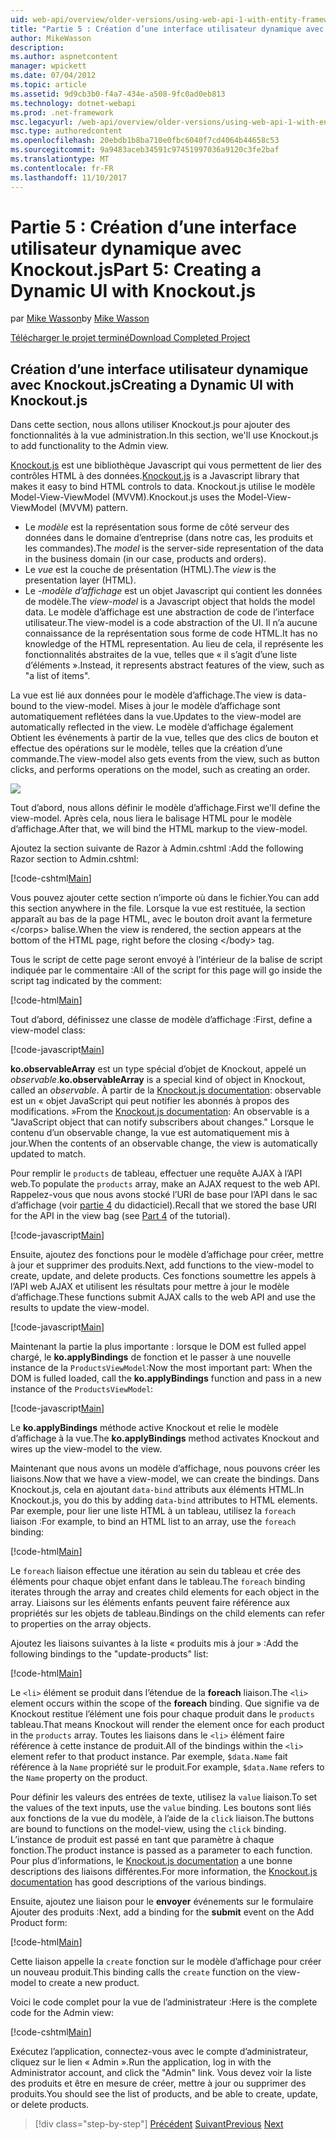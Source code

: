 ```yaml
---
uid: web-api/overview/older-versions/using-web-api-1-with-entity-framework-5/using-web-api-with-entity-framework-part-5
title: "Partie 5 : Création d’une interface utilisateur dynamique avec Knockout.js | Documents Microsoft"
author: MikeWasson
description: 
ms.author: aspnetcontent
manager: wpickett
ms.date: 07/04/2012
ms.topic: article
ms.assetid: 9d9cb3b0-f4a7-434e-a508-9fc0ad0eb813
ms.technology: dotnet-webapi
ms.prod: .net-framework
msc.legacyurl: /web-api/overview/older-versions/using-web-api-1-with-entity-framework-5/using-web-api-with-entity-framework-part-5
msc.type: authoredcontent
ms.openlocfilehash: 20ebdb1b8ba710e0fbc6040f7cd4064b44658c53
ms.sourcegitcommit: 9a9483aceb34591c97451997036a9120c3fe2baf
ms.translationtype: MT
ms.contentlocale: fr-FR
ms.lasthandoff: 11/10/2017
---
```

<a name="part-5-creating-a-dynamic-ui-with-knockoutjs"></a><span data-ttu-id="ac70d-102">Partie 5 : Création d’une interface utilisateur dynamique avec Knockout.js</span><span class="sxs-lookup"><span data-stu-id="ac70d-102">Part 5: Creating a Dynamic UI with Knockout.js</span></span>
====================
<span data-ttu-id="ac70d-103">par [Mike Wasson](https://github.com/MikeWasson)</span><span class="sxs-lookup"><span data-stu-id="ac70d-103">by [Mike Wasson](https://github.com/MikeWasson)</span></span>

[<span data-ttu-id="ac70d-104">Télécharger le projet terminé</span><span class="sxs-lookup"><span data-stu-id="ac70d-104">Download Completed Project</span></span>](http://code.msdn.microsoft.com/ASP-NET-Web-API-with-afa30545)

## <a name="creating-a-dynamic-ui-with-knockoutjs"></a><span data-ttu-id="ac70d-105">Création d’une interface utilisateur dynamique avec Knockout.js</span><span class="sxs-lookup"><span data-stu-id="ac70d-105">Creating a Dynamic UI with Knockout.js</span></span>

<span data-ttu-id="ac70d-106">Dans cette section, nous allons utiliser Knockout.js pour ajouter des fonctionnalités à la vue administration.</span><span class="sxs-lookup"><span data-stu-id="ac70d-106">In this section, we'll use Knockout.js to add functionality to the Admin view.</span></span>

<span data-ttu-id="ac70d-107">[Knockout.js](http://knockoutjs.com/) est une bibliothèque Javascript qui vous permettent de lier des contrôles HTML à des données.</span><span class="sxs-lookup"><span data-stu-id="ac70d-107">[Knockout.js](http://knockoutjs.com/) is a Javascript library that makes it easy to bind HTML controls to data.</span></span> <span data-ttu-id="ac70d-108">Knockout.js utilise le modèle Model-View-ViewModel (MVVM).</span><span class="sxs-lookup"><span data-stu-id="ac70d-108">Knockout.js uses the Model-View-ViewModel (MVVM) pattern.</span></span>

- <span data-ttu-id="ac70d-109">Le *modèle* est la représentation sous forme de côté serveur des données dans le domaine d’entreprise (dans notre cas, les produits et les commandes).</span><span class="sxs-lookup"><span data-stu-id="ac70d-109">The *model* is the server-side representation of the data in the business domain (in our case, products and orders).</span></span>
- <span data-ttu-id="ac70d-110">Le *vue* est la couche de présentation (HTML).</span><span class="sxs-lookup"><span data-stu-id="ac70d-110">The *view* is the presentation layer (HTML).</span></span>
- <span data-ttu-id="ac70d-111">Le *-modèle d’affichage* est un objet Javascript qui contient les données de modèle.</span><span class="sxs-lookup"><span data-stu-id="ac70d-111">The *view-model* is a Javascript object that holds the model data.</span></span> <span data-ttu-id="ac70d-112">Le modèle d’affichage est une abstraction de code de l’interface utilisateur.</span><span class="sxs-lookup"><span data-stu-id="ac70d-112">The view-model is a code abstraction of the UI.</span></span> <span data-ttu-id="ac70d-113">Il n’a aucune connaissance de la représentation sous forme de code HTML.</span><span class="sxs-lookup"><span data-stu-id="ac70d-113">It has no knowledge of the HTML representation.</span></span> <span data-ttu-id="ac70d-114">Au lieu de cela, il représente les fonctionnalités abstraites de la vue, telles que « il s’agit d’une liste d’éléments ».</span><span class="sxs-lookup"><span data-stu-id="ac70d-114">Instead, it represents abstract features of the view, such as "a list of items".</span></span>

<span data-ttu-id="ac70d-115">La vue est lié aux données pour le modèle d’affichage.</span><span class="sxs-lookup"><span data-stu-id="ac70d-115">The view is data-bound to the view-model.</span></span> <span data-ttu-id="ac70d-116">Mises à jour le modèle d’affichage sont automatiquement reflétées dans la vue.</span><span class="sxs-lookup"><span data-stu-id="ac70d-116">Updates to the view-model are automatically reflected in the view.</span></span> <span data-ttu-id="ac70d-117">Le modèle d’affichage également Obtient les événements à partir de la vue, telles que des clics de bouton et effectue des opérations sur le modèle, telles que la création d’une commande.</span><span class="sxs-lookup"><span data-stu-id="ac70d-117">The view-model also gets events from the view, such as button clicks, and performs operations on the model, such as creating an order.</span></span>

![](using-web-api-with-entity-framework-part-5/_static/image1.png)

<span data-ttu-id="ac70d-118">Tout d’abord, nous allons définir le modèle d’affichage.</span><span class="sxs-lookup"><span data-stu-id="ac70d-118">First we'll define the view-model.</span></span> <span data-ttu-id="ac70d-119">Après cela, nous liera le balisage HTML pour le modèle d’affichage.</span><span class="sxs-lookup"><span data-stu-id="ac70d-119">After that, we will bind the HTML markup to the view-model.</span></span>

<span data-ttu-id="ac70d-120">Ajoutez la section suivante de Razor à Admin.cshtml :</span><span class="sxs-lookup"><span data-stu-id="ac70d-120">Add the following Razor section to Admin.cshtml:</span></span>

[!code-cshtml[Main](using-web-api-with-entity-framework-part-5/samples/sample1.cshtml)]

<span data-ttu-id="ac70d-121">Vous pouvez ajouter cette section n’importe où dans le fichier.</span><span class="sxs-lookup"><span data-stu-id="ac70d-121">You can add this section anywhere in the file.</span></span> <span data-ttu-id="ac70d-122">Lorsque la vue est restituée, la section apparaît au bas de la page HTML, avec le bouton droit avant la fermeture &lt;/corps&gt; balise.</span><span class="sxs-lookup"><span data-stu-id="ac70d-122">When the view is rendered, the section appears at the bottom of the HTML page, right before the closing &lt;/body&gt; tag.</span></span>

<span data-ttu-id="ac70d-123">Tous le script de cette page seront envoyé à l’intérieur de la balise de script indiquée par le commentaire :</span><span class="sxs-lookup"><span data-stu-id="ac70d-123">All of the script for this page will go inside the script tag indicated by the comment:</span></span>

[!code-html[Main](using-web-api-with-entity-framework-part-5/samples/sample2.html)]

<span data-ttu-id="ac70d-124">Tout d’abord, définissez une classe de modèle d’affichage :</span><span class="sxs-lookup"><span data-stu-id="ac70d-124">First, define a view-model class:</span></span>

[!code-javascript[Main](using-web-api-with-entity-framework-part-5/samples/sample3.js)]

<span data-ttu-id="ac70d-125">**ko.observableArray** est un type spécial d’objet de Knockout, appelé un *observable*.</span><span class="sxs-lookup"><span data-stu-id="ac70d-125">**ko.observableArray** is a special kind of object in Knockout, called an *observable*.</span></span> <span data-ttu-id="ac70d-126">À partir de la [Knockout.js documentation](http://knockoutjs.com/documentation/observables.html): observable est un « objet JavaScript qui peut notifier les abonnés à propos des modifications. »</span><span class="sxs-lookup"><span data-stu-id="ac70d-126">From the [Knockout.js documentation](http://knockoutjs.com/documentation/observables.html): An observable is a "JavaScript object that can notify subscribers about changes."</span></span> <span data-ttu-id="ac70d-127">Lorsque le contenu d’un observable change, la vue est automatiquement mis à jour.</span><span class="sxs-lookup"><span data-stu-id="ac70d-127">When the contents of an observable change, the view is automatically updated to match.</span></span>

<span data-ttu-id="ac70d-128">Pour remplir le `products` de tableau, effectuer une requête AJAX à l’API web.</span><span class="sxs-lookup"><span data-stu-id="ac70d-128">To populate the `products` array, make an AJAX request to the web API.</span></span> <span data-ttu-id="ac70d-129">Rappelez-vous que nous avons stocké l’URI de base pour l’API dans le sac d’affichage (voir [partie 4](using-web-api-with-entity-framework-part-4.md) du didacticiel).</span><span class="sxs-lookup"><span data-stu-id="ac70d-129">Recall that we stored the base URI for the API in the view bag (see [Part 4](using-web-api-with-entity-framework-part-4.md) of the tutorial).</span></span>

[!code-javascript[Main](using-web-api-with-entity-framework-part-5/samples/sample4.js?highlight=5)]

<span data-ttu-id="ac70d-130">Ensuite, ajoutez des fonctions pour le modèle d’affichage pour créer, mettre à jour et supprimer des produits.</span><span class="sxs-lookup"><span data-stu-id="ac70d-130">Next, add functions to the view-model to create, update, and delete products.</span></span> <span data-ttu-id="ac70d-131">Ces fonctions soumettre les appels à l’API web AJAX et utilisent les résultats pour mettre à jour le modèle d’affichage.</span><span class="sxs-lookup"><span data-stu-id="ac70d-131">These functions submit AJAX calls to the web API and use the results to update the view-model.</span></span>

[!code-javascript[Main](using-web-api-with-entity-framework-part-5/samples/sample5.js?highlight=7)]

<span data-ttu-id="ac70d-132">Maintenant la partie la plus importante : lorsque le DOM est fulled appel chargé, le **ko.applyBindings** de fonction et le passer à une nouvelle instance de la `ProductsViewModel`:</span><span class="sxs-lookup"><span data-stu-id="ac70d-132">Now the most important part: When the DOM is fulled loaded, call the **ko.applyBindings** function and pass in a new instance of the `ProductsViewModel`:</span></span>

[!code-javascript[Main](using-web-api-with-entity-framework-part-5/samples/sample6.js)]

<span data-ttu-id="ac70d-133">Le **ko.applyBindings** méthode active Knockout et relie le modèle d’affichage à la vue.</span><span class="sxs-lookup"><span data-stu-id="ac70d-133">The **ko.applyBindings** method activates Knockout and wires up the view-model to the view.</span></span>

<span data-ttu-id="ac70d-134">Maintenant que nous avons un modèle d’affichage, nous pouvons créer les liaisons.</span><span class="sxs-lookup"><span data-stu-id="ac70d-134">Now that we have a view-model, we can create the bindings.</span></span> <span data-ttu-id="ac70d-135">Dans Knockout.js, cela en ajoutant `data-bind` attributs aux éléments HTML.</span><span class="sxs-lookup"><span data-stu-id="ac70d-135">In Knockout.js, you do this by adding `data-bind` attributes to HTML elements.</span></span> <span data-ttu-id="ac70d-136">Par exemple, pour lier une liste HTML à un tableau, utilisez la `foreach` liaison :</span><span class="sxs-lookup"><span data-stu-id="ac70d-136">For example, to bind an HTML list to an array, use the `foreach` binding:</span></span>

[!code-html[Main](using-web-api-with-entity-framework-part-5/samples/sample7.html?highlight=1)]

<span data-ttu-id="ac70d-137">Le `foreach` liaison effectue une itération au sein du tableau et crée des éléments pour chaque objet enfant dans le tableau.</span><span class="sxs-lookup"><span data-stu-id="ac70d-137">The `foreach` binding iterates through the array and creates child elements for each object in the array.</span></span> <span data-ttu-id="ac70d-138">Liaisons sur les éléments enfants peuvent faire référence aux propriétés sur les objets de tableau.</span><span class="sxs-lookup"><span data-stu-id="ac70d-138">Bindings on the child elements can refer to properties on the array objects.</span></span>

<span data-ttu-id="ac70d-139">Ajoutez les liaisons suivantes à la liste « produits mis à jour » :</span><span class="sxs-lookup"><span data-stu-id="ac70d-139">Add the following bindings to the "update-products" list:</span></span>

[!code-html[Main](using-web-api-with-entity-framework-part-5/samples/sample8.html)]

<span data-ttu-id="ac70d-140">Le `<li>` élément se produit dans l’étendue de la **foreach** liaison.</span><span class="sxs-lookup"><span data-stu-id="ac70d-140">The `<li>` element occurs within the scope of the **foreach** binding.</span></span> <span data-ttu-id="ac70d-141">Que signifie va de Knockout restitue l’élément une fois pour chaque produit dans le `products` tableau.</span><span class="sxs-lookup"><span data-stu-id="ac70d-141">That means Knockout will render the element once for each product in the `products` array.</span></span> <span data-ttu-id="ac70d-142">Toutes les liaisons dans le `<li>` élément faire référence à cette instance de produit.</span><span class="sxs-lookup"><span data-stu-id="ac70d-142">All of the bindings within the `<li>` element refer to that product instance.</span></span> <span data-ttu-id="ac70d-143">Par exemple, `$data.Name` fait référence à la `Name` propriété sur le produit.</span><span class="sxs-lookup"><span data-stu-id="ac70d-143">For example, `$data.Name` refers to the `Name` property on the product.</span></span>

<span data-ttu-id="ac70d-144">Pour définir les valeurs des entrées de texte, utilisez la `value` liaison.</span><span class="sxs-lookup"><span data-stu-id="ac70d-144">To set the values of the text inputs, use the `value` binding.</span></span> <span data-ttu-id="ac70d-145">Les boutons sont liés aux fonctions de la vue du modèle, à l’aide de la `click` liaison.</span><span class="sxs-lookup"><span data-stu-id="ac70d-145">The buttons are bound to functions on the model-view, using the `click` binding.</span></span> <span data-ttu-id="ac70d-146">L’instance de produit est passé en tant que paramètre à chaque fonction.</span><span class="sxs-lookup"><span data-stu-id="ac70d-146">The product instance is passed as a parameter to each function.</span></span> <span data-ttu-id="ac70d-147">Pour plus d’informations, le [Knockout.js documentation](http://knockoutjs.com/documentation/observables.html) a une bonne descriptions des liaisons différentes.</span><span class="sxs-lookup"><span data-stu-id="ac70d-147">For more information, the [Knockout.js documentation](http://knockoutjs.com/documentation/observables.html) has good descriptions of the various bindings.</span></span>

<span data-ttu-id="ac70d-148">Ensuite, ajoutez une liaison pour le **envoyer** événements sur le formulaire Ajouter des produits :</span><span class="sxs-lookup"><span data-stu-id="ac70d-148">Next, add a binding for the **submit** event on the Add Product form:</span></span>

[!code-html[Main](using-web-api-with-entity-framework-part-5/samples/sample9.html)]

<span data-ttu-id="ac70d-149">Cette liaison appelle la `create` fonction sur le modèle d’affichage pour créer un nouveau produit.</span><span class="sxs-lookup"><span data-stu-id="ac70d-149">This binding calls the `create` function on the view-model to create a new product.</span></span>

<span data-ttu-id="ac70d-150">Voici le code complet pour la vue de l’administrateur :</span><span class="sxs-lookup"><span data-stu-id="ac70d-150">Here is the complete code for the Admin view:</span></span>

[!code-cshtml[Main](using-web-api-with-entity-framework-part-5/samples/sample10.cshtml)]

<span data-ttu-id="ac70d-151">Exécutez l’application, connectez-vous avec le compte d’administrateur, cliquez sur le lien « Admin ».</span><span class="sxs-lookup"><span data-stu-id="ac70d-151">Run the application, log in with the Administrator account, and click the "Admin" link.</span></span> <span data-ttu-id="ac70d-152">Vous devez voir la liste des produits et être en mesure de créer, mettre à jour ou supprimer des produits.</span><span class="sxs-lookup"><span data-stu-id="ac70d-152">You should see the list of products, and be able to create, update, or delete products.</span></span>

>[!div class="step-by-step"]
<span data-ttu-id="ac70d-153">[Précédent](using-web-api-with-entity-framework-part-4.md)
[Suivant](using-web-api-with-entity-framework-part-6.md)</span><span class="sxs-lookup"><span data-stu-id="ac70d-153">[Previous](using-web-api-with-entity-framework-part-4.md)
[Next](using-web-api-with-entity-framework-part-6.md)</span></span>
